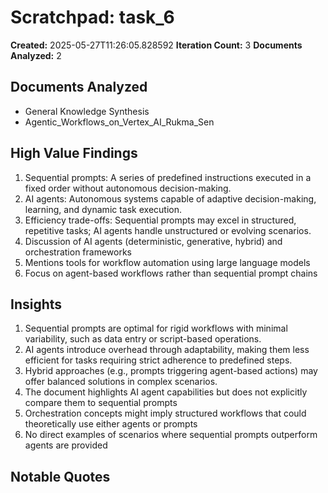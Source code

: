 # Scratchpad: task_6

**Created:** 2025-05-27T11:26:05.828592
**Iteration Count:** 3
**Documents Analyzed:** 2

## Documents Analyzed
- General Knowledge Synthesis
- Agentic_Workflows_on_Vertex_AI_Rukma_Sen

## High Value Findings
1. Sequential prompts: A series of predefined instructions executed in a fixed order without autonomous decision-making.
2. AI agents: Autonomous systems capable of adaptive decision-making, learning, and dynamic task execution.
3. Efficiency trade-offs: Sequential prompts may excel in structured, repetitive tasks; AI agents handle unstructured or evolving scenarios.
4. Discussion of AI agents (deterministic, generative, hybrid) and orchestration frameworks
5. Mentions tools for workflow automation using large language models
6. Focus on agent-based workflows rather than sequential prompt chains

## Insights
1. Sequential prompts are optimal for rigid workflows with minimal variability, such as data entry or script-based operations.
2. AI agents introduce overhead through adaptability, making them less efficient for tasks requiring strict adherence to predefined steps.
3. Hybrid approaches (e.g., prompts triggering agent-based actions) may offer balanced solutions in complex scenarios.
4. The document highlights AI agent capabilities but does not explicitly compare them to sequential prompts
5. Orchestration concepts might imply structured workflows that could theoretically use either agents or prompts
6. No direct examples of scenarios where sequential prompts outperform agents are provided

## Notable Quotes